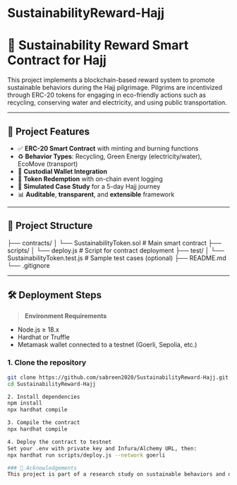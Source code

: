 # SustainabilityReward-Hajj
# 🌱 Sustainability Reward Smart Contract for Hajj

This project implements a blockchain-based reward system to promote sustainable behaviors during the Hajj pilgrimage. Pilgrims are incentivized through ERC-20 tokens for engaging in eco-friendly actions such as recycling, conserving water and electricity, and using public transportation.

---

## 📌 Project Features

- ✅ **ERC-20 Smart Contract** with minting and burning functions  
- ♻️ **Behavior Types**: Recycling, Green Energy (electricity/water), EcoMove (transport)  
- 🔐 **Custodial Wallet Integration**  
- 🔄 **Token Redemption** with on-chain event logging  
- 🔬 **Simulated Case Study** for a 5-day Hajj journey  
- 📊 **Auditable**, **transparent**, and **extensible** framework  

---

## 📂 Project Structure

├── contracts/
│ └── SustainabilityToken.sol # Main smart contract
├── scripts/
│ └── deploy.js # Script for contract deployment
├── test/
│ └── SustainabilityToken.test.js # Sample test cases (optional)
├── README.md
└── .gitignore


---

## 🛠️ Deployment Steps

> **Environment Requirements**
- Node.js ≥ 18.x
- Hardhat or Truffle
- Metamask wallet connected to a testnet (Goerli, Sepolia, etc.)

### 1. Clone the repository
```bash
git clone https://github.com/sabreen2020/SustainabilityReward-Hajj.git
cd SustainabilityReward-Hajj

2. Install dependencies
npm install
npx hardhat compile

3. Compile the contract
npx hardhat compile

4. Deploy the contract to testnet
Set your .env with private key and Infura/Alchemy URL, then:
npx hardhat run scripts/deploy.js --network goerli

### 🙌 Acknowledgements
This project is part of a research study on sustainable behaviors and digital transformation in religious megacity events like Hajj. It aligns with the UN SDGs and Saudi Vision 2030 goals on smart cities and environmental responsibility.

